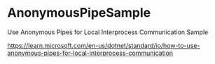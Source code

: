 # AnonymousPipeSample
Use Anonymous Pipes for Local Interprocess Communication Sample

https://learn.microsoft.com/en-us/dotnet/standard/io/how-to-use-anonymous-pipes-for-local-interprocess-communication